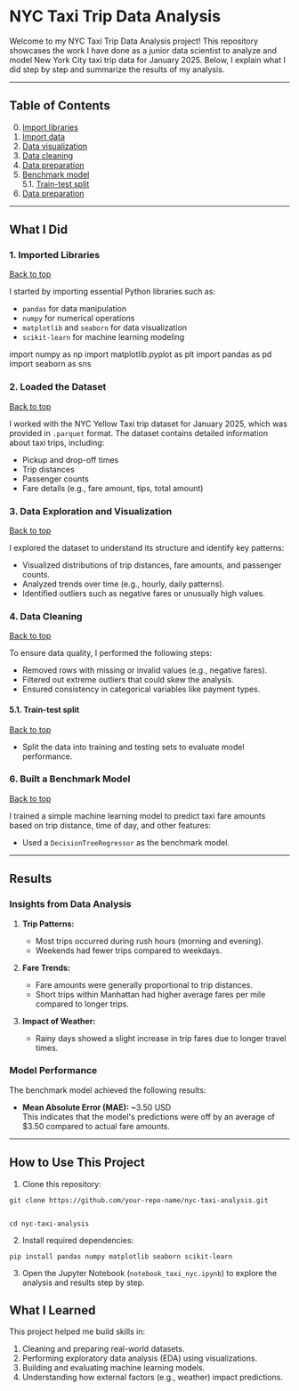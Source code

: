 
# NYC Taxi Trip Data Analysis


Welcome to my NYC Taxi Trip Data Analysis project! This repository showcases the work I have done as a junior data scientist to analyze and model New York City taxi trip data for January 2025. Below, I explain what I did step by step and summarize the results of my analysis.

---

## **Table of Contents**
0. [Import libraries](#imports)
1. [Import data](#data_import)
2. [Data visualization](#visualization)
3. [Data cleaning](#cleaning)
4. [Data preparation](#preparation)
5. [Benchmark model](#benchmark_model)<br>
    5.1. [Train-test split](#train_test_split)<br>
4. [Data preparation](#model_training)

---

## **What I Did**

### **1. Imported Libraries** <a name="imports"></a>
[Back to top](#table_of_contents)

I started by importing essential Python libraries such as:
- `pandas` for data manipulation
- `numpy` for numerical operations
- `matplotlib` and `seaborn` for data visualization
- `scikit-learn` for machine learning modeling

import numpy as np
import matplotlib.pyplot as plt
import pandas as pd
import seaborn as sns


### **2. Loaded the Dataset** <a name="data_import"></a>
[Back to top](#table_of_contents)

I worked with the NYC Yellow Taxi trip dataset for January 2025, which was provided in `.parquet` format. The dataset contains detailed information about taxi trips, including:
- Pickup and drop-off times
- Trip distances
- Passenger counts
- Fare details (e.g., fare amount, tips, total amount)



### **3. Data Exploration and Visualization** <a name="visualization"></a>
[Back to top](#table_of_contents)

I explored the dataset to understand its structure and identify key patterns:
- Visualized distributions of trip distances, fare amounts, and passenger counts.
- Analyzed trends over time (e.g., hourly, daily patterns).
- Identified outliers such as negative fares or unusually high values.



### **4. Data Cleaning** <a name="cleaning"></a>
[Back to top](#table_of_contents)

To ensure data quality, I performed the following steps:
- Removed rows with missing or invalid values (e.g., negative fares).
- Filtered out extreme outliers that could skew the analysis.
- Ensured consistency in categorical variables like payment types.

#### **5.1. Train-test split** <a name="train_test_split"></a>
[Back to top](#table_of_contents)
- Split the data into training and testing sets to evaluate model performance.



### **6. Built a Benchmark Model** <a name="benchmark_model"></a>
[Back to top](#table_of_contents)

I trained a simple machine learning model to predict taxi fare amounts based on trip distance, time of day, and other features:
- Used a `DecisionTreeRegressor` as the benchmark model.





---

## **Results**

### **Insights from Data Analysis**
1. **Trip Patterns:**
   - Most trips occurred during rush hours (morning and evening).
   - Weekends had fewer trips compared to weekdays.

2. **Fare Trends:**
   - Fare amounts were generally proportional to trip distances.
   - Short trips within Manhattan had higher average fares per mile compared to longer trips.

3. **Impact of Weather:**
   - Rainy days showed a slight increase in trip fares due to longer travel times.

### **Model Performance**
The benchmark model achieved the following results:
- **Mean Absolute Error (MAE):** ~3.50 USD  
  This indicates that the model's predictions were off by an average of $3.50 compared to actual fare amounts.


---

## **How to Use This Project**

1. Clone this repository:

```
git clone https://github.com/your-repo-name/nyc-taxi-analysis.git


cd nyc-taxi-analysis
```

2. Install required dependencies:
```
pip install pandas numpy matplotlib seaborn scikit-learn
```


3. Open the Jupyter Notebook (`notebook_taxi_nyc.ipynb`) to explore the analysis and results step by step.



## **What I Learned**
This project helped me build skills in:
1. Cleaning and preparing real-world datasets.
2. Performing exploratory data analysis (EDA) using visualizations.
3. Building and evaluating machine learning models.
4. Understanding how external factors (e.g., weather) impact predictions.

